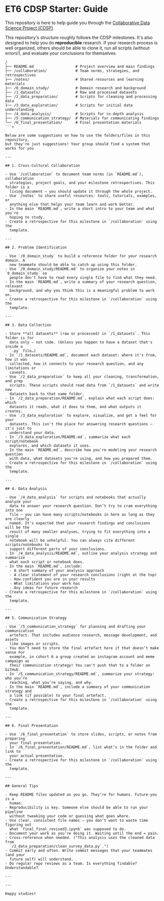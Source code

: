 # ET6 CDSP Starter: Guide

This repository is here to help guide you through the
[Collaborative Data Science Project (CDSP)](https://docs.google.com/document/d/1TaoVVqJD5EqmBGLw6_qzph8EZnuL6uhY/edit?usp=sharing&ouid=100638458423869369523&rtpof=true&sd=true).

This repository's structure roughly follows the CDSP milestones. It's also
designed to help you do **reproducible** research. If your research process is
well organized, others should be able to clone it, run all scripts (without
errors!), and evaluate your conclusions for themselves.

```text
/
├── README.md                   # Project overview and main findings
├── /collaboration/             # Team norms, strategies, and retrospectives
├── /notes/                     # Shared resources and learning materials
├── /0_domain_study/            # Domain research and background
├── /1_datasets/                # Raw and processed datasets
├── /2_data_preparation/        # Scripts for cleaning and processing data
├── /3_data_exploration/        # Scripts for initial data understanding
├── /4_data_analysis/           # Scripts for in-depth analysis
├── /5_communication_strategy/  # Materials for communicating findings
└── /6_final_presentation/      # Final presentation materials
```>

Below are some suggestions on how to use the folders/files in this repository,
but they're just suggestions! Your group should find a system that works for you

---

## 1. Cross-Cultural Collaboration

- Use `/collaboration` to document team norms (in `README.md`), collaboration
  strategies, project goals, and your milestone retrospectives. This folder is a
  living document — you should update it through the whole project.
- Use `/notes` to share useful resources: tools, tutorials, examples, or
  anything else that helps your team learn and work better.
- In the main `README.md`, write a short intro to your team and what you're
  hoping to study.
- Create a retrospective for this milestone in `/collaboration` using the
  template.

---

## 2. Problem Identification

- Use `/0_domain_study` to build a reference folder for your research domain. A
  new teammate should be able to catch up using this folder.
- Use `/0_domain_study/README.md` to organize your notes in `0_domain_study` so
  people don't have to read every single file to find what they need.
- In the main `README.md`, write a summary of your research question, relevant
  background, and why you think this is a meaningful problem to work on.
- Create a retrospective for this milestone in `/collaboration` using the
  template.

---

## 3. Data Collection

- Store **all datasets** (raw or processed) in `/1_datasets`. This folder is for
  data only — not code. (Unless you happen to have a dataset that's inside a
  `.py` file…)
- In `/1_datasets/README.md`, document each dataset: where it's from, how it was
  collected, how it connects to your research question, and any limitations or
  caveats.
- Use `/2_data_preparation` to keep all your cleaning, transformation, and prep
  scripts. These scripts should read data from `/1_datasets` and write new
  datasets back to that same folder.
- In `/2_data_preparation/README.md`, explain what each script does: which
  datasets it reads, what it does to them, and what outputs it creates.
- Use `/3_data_exploration` to explore, visualize, and get a feel for your
  datasets. This isn't the place for answering research questions — it's just to
  understand your data.
- In `/3_data_exploration/README.md`, summarize what each script/notebook
  explores, and which datasets it uses.
- In the main `README.md`, describe how you're modeling your research question
  with data, what datasets you're using, and how you prepared them.
- Create a retrospective for this milestone in `/collaboration` using the
  template.

---

## 4. Data Analysis

- Use `/4_data_analysis` for scripts and notebooks that actually analyze your
  data to answer your research question. Don’t try to cram everything into one
  file — you can have many scripts/notebooks in here as long as they are clearly
  named. It's expected that your research findings and conclusions will be the
  result of many smaller analyses, trying to fit everything into a single
  notebook will be unhelpful. You can always cite different scripts/notebooks to
  support different parts of your conclusions.
- In `/4_data_analysis/README.md`, outline your analysis strategy and summarize
  what each script or notebook does.
- In the main `README.md`, include:
  - A short summary of your analysis approach
  - A clear statement of your research conclusions (right at the top)
  - How confident you are in your results
  - What limitations your work has
  - Any ideas for future research
- Create a retrospective for this milestone in `/collaboration` using the
  template.

---

## 5. Communication Strategy

- Use `/5_communication_strategy` for planning and drafting your communication
  artefact. That includes audience research, message development, and assets
  like images or scripts.
- You don’t need to store the final artefact here if that doesn’t make sense For
  example, in cohort 6 a group created an instagram account and meme campaign as
  their communication strategy! You can't push that to a folder on GitHub.
- In `/5_communication_strategy/README.md`, summarize your strategy: who you’re
  reaching, what you’re saying, and why.
- In the main `README.md`, include a summary of your communication strategy and
  a link (if possible) to your final artefact.
- Create a retrospective for this milestone in `/collaboration` using the
  template.

---

## 6. Final Presentation

- Use `/6_final_presentation` to store slides, scripts, or notes from preparing
  your final presentation.
- In `/6_final_presentation/README.md`, list what’s in the folder and link to
  your actual presentation.
- Create a retrospective for this milestone in `/collaboration` using the
  template.

---

## General Tips

- Keep README files updated as you go. They’re for humans. Future-you is a
  human.
- Reproducibility is key. Someone else should be able to run your pipeline
  without tweaking your code or guessing what goes where.
- Use clear, consistent file names — you don’t want to waste time figuring out
  what `final_final_revised3.ipynb` was supposed to do.
- Document your work as you’re doing it. Waiting until the end = pain.
- Cross-reference when needed. ("This analysis uses the cleaned data from
  `/2_data_preparation/clean_survey_data.py`.")
- Commit early and often. Write commit messages that your teammates (and your
  future self) will understand.
- Do regular repo reviews as a team. Is everything findable? Understandable?

---

---

Happy studies!
